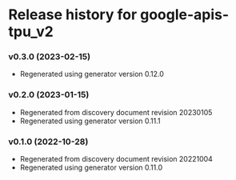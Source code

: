 # Release history for google-apis-tpu_v2

### v0.3.0 (2023-02-15)

* Regenerated using generator version 0.12.0

### v0.2.0 (2023-01-15)

* Regenerated from discovery document revision 20230105
* Regenerated using generator version 0.11.1

### v0.1.0 (2022-10-28)

* Regenerated from discovery document revision 20221004
* Regenerated using generator version 0.11.0

